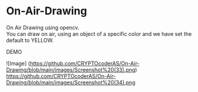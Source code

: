 # On-Air-Drawing
On Air Drawing using opencv.<br/>
You can draw on air, using an object of a specific color and we have set the default to YELLOW.

DEMO

![Image] (https://github.com/CRYPTOcoderAS/On-Air-Drawing/blob/main/images/Screenshot%20(33).png)
https://github.com/CRYPTOcoderAS/On-Air-Drawing/blob/main/images/Screenshot%20(34).png
